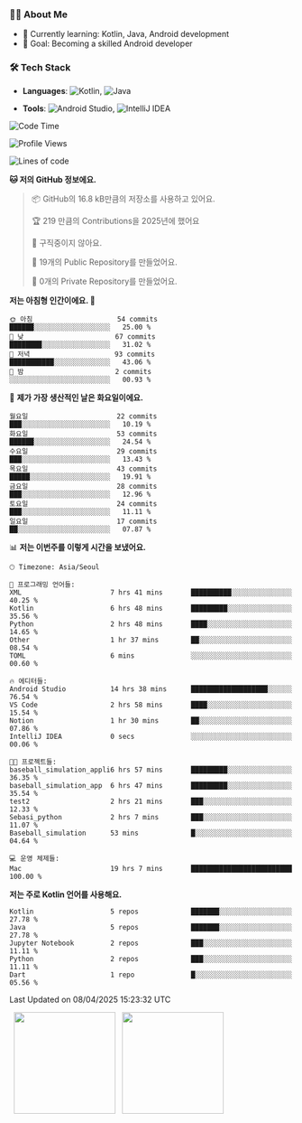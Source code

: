 ### 👨‍💻 About Me
- 🌱 Currently learning: Kotlin, Java, Android development
- 🎯 Goal: Becoming a skilled Android developer

### 🛠 Tech Stack
- **Languages**: ![Kotlin](https://img.shields.io/badge/Kotlin-0095D5?style=flat-square&logo=kotlin&logoColor=white), 
![Java](https://img.shields.io/badge/Java-007396?style=flat-square&logo=coffeescript&logoColor=white)

- **Tools**:
![Android Studio](https://img.shields.io/badge/Android%20Studio-3DDC84?style=flat-square&logo=android-studio&logoColor=white), 
![IntelliJ IDEA](https://img.shields.io/badge/IntelliJ%20IDEA-000000?style=flat-square&logo=intellij-idea&logoColor=white)

<!--START_SECTION:waka-->
![Code Time](http://img.shields.io/badge/Code%20Time-80%20hrs%2032%20mins-blue)

![Profile Views](http://img.shields.io/badge/Profile%20Views-0-blue)

![Lines of code](https://img.shields.io/badge/%EC%A0%80%EB%8A%94%20%EC%97%AC%ED%83%9C%EA%B9%8C%EC%A7%80%20-160.0%20thousand%20%EC%A4%84%EC%9D%98%20%EC%BD%94%EB%93%9C%EB%A5%BC%20%EC%9E%91%EC%84%B1%ED%96%88%EC%96%B4%EC%9A%94.-blue)

**🐱 저의 GitHub 정보에요.** 

> 📦 GitHub의 16.8 kB만큼의 저장소를 사용하고 있어요. 
 > 
> 🏆 219 만큼의 Contributions을 2025년에 했어요
 > 
> 🚫 구직중이지 않아요.
 > 
> 📜 19개의 Public Repository를 만들었어요. 
 > 
> 🔑 0개의 Private Repository를 만들었어요. 
 > 
**저는 아침형 인간이에요. 🐤** 

```text
🌞 아침                     54 commits          ██████░░░░░░░░░░░░░░░░░░░   25.00 % 
🌆 낮　                     67 commits          ████████░░░░░░░░░░░░░░░░░   31.02 % 
🌃 저녁                     93 commits          ███████████░░░░░░░░░░░░░░   43.06 % 
🌙 밤　                     2 commits           ░░░░░░░░░░░░░░░░░░░░░░░░░   00.93 % 
```
📅 **제가 가장 생산적인 날은 화요일이에요.** 

```text
월요일                      22 commits          ███░░░░░░░░░░░░░░░░░░░░░░   10.19 % 
화요일                      53 commits          ██████░░░░░░░░░░░░░░░░░░░   24.54 % 
수요일                      29 commits          ███░░░░░░░░░░░░░░░░░░░░░░   13.43 % 
목요일                      43 commits          █████░░░░░░░░░░░░░░░░░░░░   19.91 % 
금요일                      28 commits          ███░░░░░░░░░░░░░░░░░░░░░░   12.96 % 
토요일                      24 commits          ███░░░░░░░░░░░░░░░░░░░░░░   11.11 % 
일요일                      17 commits          ██░░░░░░░░░░░░░░░░░░░░░░░   07.87 % 
```


📊 **저는 이번주를 이렇게 시간을 보냈어요.** 

```text
🕑︎ Timezone: Asia/Seoul

💬 프로그래밍 언어들: 
XML                      7 hrs 41 mins       ██████████░░░░░░░░░░░░░░░   40.25 % 
Kotlin                   6 hrs 48 mins       █████████░░░░░░░░░░░░░░░░   35.56 % 
Python                   2 hrs 48 mins       ████░░░░░░░░░░░░░░░░░░░░░   14.65 % 
Other                    1 hr 37 mins        ██░░░░░░░░░░░░░░░░░░░░░░░   08.54 % 
TOML                     6 mins              ░░░░░░░░░░░░░░░░░░░░░░░░░   00.60 % 

🔥 에디터들: 
Android Studio           14 hrs 38 mins      ███████████████████░░░░░░   76.54 % 
VS Code                  2 hrs 58 mins       ████░░░░░░░░░░░░░░░░░░░░░   15.54 % 
Notion                   1 hr 30 mins        ██░░░░░░░░░░░░░░░░░░░░░░░   07.86 % 
IntelliJ IDEA            0 secs              ░░░░░░░░░░░░░░░░░░░░░░░░░   00.06 % 

🐱‍💻 프로젝트들: 
baseball_simulation_appli6 hrs 57 mins       █████████░░░░░░░░░░░░░░░░   36.35 % 
baseball_simulation_app  6 hrs 47 mins       █████████░░░░░░░░░░░░░░░░   35.54 % 
test2                    2 hrs 21 mins       ███░░░░░░░░░░░░░░░░░░░░░░   12.33 % 
Sebasi_python            2 hrs 7 mins        ███░░░░░░░░░░░░░░░░░░░░░░   11.07 % 
Baseball_simulation      53 mins             █░░░░░░░░░░░░░░░░░░░░░░░░   04.64 % 

💻 운영 체제들: 
Mac                      19 hrs 7 mins       █████████████████████████   100.00 % 
```

**저는 주로 Kotlin 언어를 사용해요.** 

```text
Kotlin                   5 repos             ███████░░░░░░░░░░░░░░░░░░   27.78 % 
Java                     5 repos             ███████░░░░░░░░░░░░░░░░░░   27.78 % 
Jupyter Notebook         2 repos             ███░░░░░░░░░░░░░░░░░░░░░░   11.11 % 
Python                   2 repos             ███░░░░░░░░░░░░░░░░░░░░░░   11.11 % 
Dart                     1 repo              █░░░░░░░░░░░░░░░░░░░░░░░░   05.56 % 
```




 Last Updated on 08/04/2025 15:23:32 UTC
<!--END_SECTION:waka-->

<p>
  <img height="180em" src="https://github-readme-stats.vercel.app/api?username=JongHyun070105&show_icons=true&include_all_commits=true&bg_color=0d1117&title_color=ffffff&text_color=c9d1d9&icon_color=79ff97">
  <img height="180em" src="https://github-readme-stats.vercel.app/api/top-langs/?username=JongHyun070105&layout=compact&langs_count=4&bg_color=0d1117&title_color=ffffff&text_color=c9d1d9&hide=php,jupyter%20notebook&hide_repo=EcoStep,mimir,git-session">
</p>
